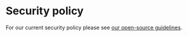 # Security policy

For our current security policy please see [our open-source guidelines](https://lombiq.com/open-source-guidelines).
